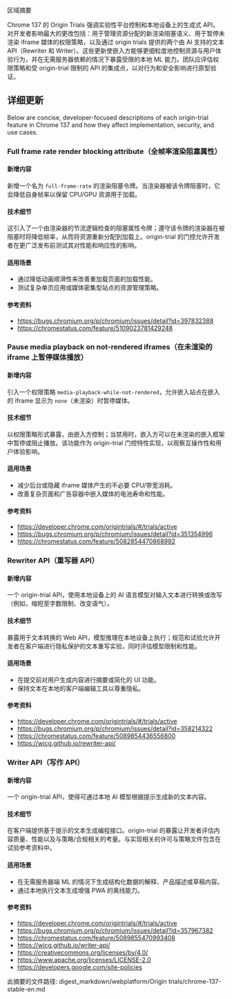 区域摘要

Chrome 137 的 Origin Trials 强调实验性平台控制和本地设备上的生成式 API。对开发者影响最大的更改包括：用于管理资源分配的新渲染阻塞语义、用于暂停未渲染 iframe 媒体的权限策略，以及通过 origin trials 提供的两个由 AI 支持的文本 API（Rewriter 和 Writer）。这些更新使嵌入方能够更细粒度地控制资源与用户体验行为，并在无需服务器依赖的情况下暴露受限的本地 ML 能力。团队应评估权限策略和受 origin-trial 限制的 API 的集成点，以对行为和安全影响进行原型验证。

## 详细更新

Below are concise, developer-focused descriptions of each origin-trial feature in Chrome 137 and how they affect implementation, security, and use cases.

### Full frame rate render blocking attribute（全帧率渲染阻塞属性）

#### 新增内容
新增一个名为 `full-frame-rate` 的渲染阻塞令牌。当渲染器被该令牌阻塞时，它会降低自身帧率以保留 CPU/GPU 资源用于加载。

#### 技术细节
这引入了一个由渲染器的节流逻辑检查的阻塞属性令牌；遵守该令牌的渲染器在被阻塞时将降低帧率，从而将资源重新分配到加载上。origin-trial 的门控允许开发者在更广泛发布前测试其对性能和响应性的影响。

#### 适用场景
- 通过降低动画顺滑性来改善重加载页面的加载性能。
- 测试复杂单页应用或媒体密集型站点的资源管理策略。

#### 参考资料
- https://bugs.chromium.org/p/chromium/issues/detail?id=397832388
- https://chromestatus.com/feature/5109023781429248

### Pause media playback on not-rendered iframes（在未渲染的 iframe 上暂停媒体播放）

#### 新增内容
引入一个权限策略 `media-playback-while-not-rendered`，允许嵌入站点在嵌入的 iframe 显示为 `none`（未渲染）时暂停媒体。

#### 技术细节
以权限策略形式暴露，由嵌入方控制；当禁用时，嵌入方可以在未渲染的嵌入框架中暂停或阻止播放。该功能作为 origin-trial 门控特性实现，以观察互操作性和用户体验影响。

#### 适用场景
- 减少后台或隐藏 iframe 媒体产生的不必要 CPU/带宽消耗。
- 改善复杂页面和广告容器中嵌入媒体的电池寿命和性能。

#### 参考资料
- https://developer.chrome.com/origintrials/#/trials/active
- https://bugs.chromium.org/p/chromium/issues/detail?id=351354996
- https://chromestatus.com/feature/5082854470868992

### Rewriter API（重写器 API）

#### 新增内容
一个 origin-trial API，使用本地设备上的 AI 语言模型对输入文本进行转换或改写（例如，缩短至字数限制、改变语气）。

#### 技术细节
暴露用于文本转换的 Web API，模型推理在本地设备上执行；规范和试验允许开发者在客户端进行隐私保护的文本重写实验，同时评估模型限制和性能。

#### 适用场景
- 在提交前对用户生成内容进行摘要或简化的 UI 功能。
- 保持文本在本地的客户端编辑工具以尊重隐私。

#### 参考资料
- https://developer.chrome.com/origintrials/#/trials/active
- https://bugs.chromium.org/p/chromium/issues/detail?id=358214322
- https://chromestatus.com/feature/5089854436556800
- https://wicg.github.io/rewriter-api/

### Writer API（写作 API）

#### 新增内容
一个 origin-trial API，使得可通过本地 AI 模型根据提示生成新的文本内容。

#### 技术细节
在客户端提供基于提示的文本生成编程接口。origin-trial 的暴露让开发者评估内容质量、性能以及与策略/合规相关的考量。与实现相关的许可与策略文件包含在试验参考资料中。

#### 适用场景
- 在无需服务器端 ML 的情况下生成结构化数据的解释、产品描述或草稿内容。
- 通过本地执行文本生成增强 PWA 的离线能力。

#### 参考资料
- https://developer.chrome.com/origintrials/#/trials/active
- https://bugs.chromium.org/p/chromium/issues/detail?id=357967382
- https://chromestatus.com/feature/5089855470993408
- https://wicg.github.io/writer-api/
- https://creativecommons.org/licenses/by/4.0/
- https://www.apache.org/licenses/LICENSE-2.0
- https://developers.google.com/site-policies

此摘要的文件路径:
digest_markdown/webplatform/Origin trials/chrome-137-stable-en.md